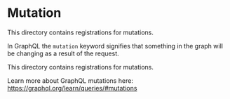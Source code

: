 # Mutation
This directory contains registrations for mutations. 

In GraphQL the `mutation` keyword signifies that something in the graph will be changing as a result of the request. 

This directory contains registrations for mutations. 

Learn more about GraphQL mutations here: https://graphql.org/learn/queries/#mutations
